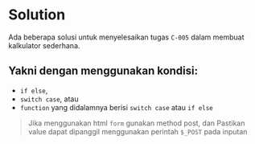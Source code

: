 # Solution

Ada beberapa solusi untuk menyelesaikan tugas `C-005` dalam membuat kalkulator sederhana. 

## Yakni dengan menggunakan kondisi: 
- `if else`, 
- `switch case`, atau
- `function` yang didalamnya berisi `switch case` atau `if else`

> Jika menggunakan html `form` gunakan method post, dan Pastikan value dapat dipanggil menggunakan perintah `$_POST` pada inputan
